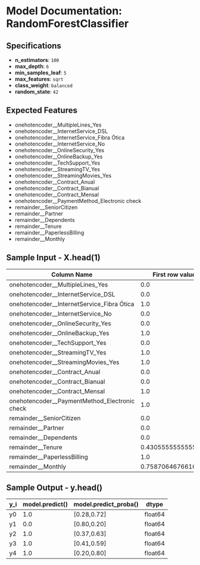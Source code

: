 # Model Documentation: RandomForestClassifier

## Specifications
- **n_estimators**: `100`
- **max_depth**: `6`
- **min_samples_leaf**: `5`
- **max_features**: `sqrt`
- **class_weight**: `balanced`
- **random_state**: `42`

## Expected Features
- onehotencoder__MultipleLines_Yes
- onehotencoder__InternetService_DSL
- onehotencoder__InternetService_Fibra Ótica
- onehotencoder__InternetService_No
- onehotencoder__OnlineSecurity_Yes
- onehotencoder__OnlineBackup_Yes
- onehotencoder__TechSupport_Yes
- onehotencoder__StreamingTV_Yes
- onehotencoder__StreamingMovies_Yes
- onehotencoder__Contract_Anual
- onehotencoder__Contract_Bianual
- onehotencoder__Contract_Mensal
- onehotencoder__PaymentMethod_Electronic check
- remainder__SeniorCitizen
- remainder__Partner
- remainder__Dependents
- remainder__Tenure
- remainder__PaperlessBilling
- remainder__Monthly

## Sample Input - X.head(1)

| Column Name                                   | First row value    | Dtype   |
| --------------------------------------------- | ------------------ | ------- |
| onehotencoder__MultipleLines_Yes              | 0.0                | float64 |
| onehotencoder__InternetService_DSL            | 0.0                | float64 |
| onehotencoder__InternetService_Fibra Ótica    | 1.0                | float64 |
| onehotencoder__InternetService_No             | 0.0                | float64 |
| onehotencoder__OnlineSecurity_Yes             | 0.0                | float64 |
| onehotencoder__OnlineBackup_Yes               | 1.0                | float64 |
| onehotencoder__TechSupport_Yes                | 0.0                | float64 |
| onehotencoder__StreamingTV_Yes                | 1.0                | float64 |
| onehotencoder__StreamingMovies_Yes            | 1.0                | float64 |
| onehotencoder__Contract_Anual                 | 0.0                | float64 |
| onehotencoder__Contract_Bianual               | 0.0                | float64 |
| onehotencoder__Contract_Mensal                | 1.0                | float64 |
| onehotencoder__PaymentMethod_Electronic check | 1.0                | float64 |
| remainder__SeniorCitizen                      | 0.0                | float64 |
| remainder__Partner                            | 0.0                | float64 |
| remainder__Dependents                         | 0.0                | float64 |
| remainder__Tenure                             | 0.4305555555555555 | float64 |
| remainder__PaperlessBilling                   | 1.0                | float64 |
| remainder__Monthly                            | 0.7587064676616915 | float64 |


## Sample Output - y.head()

| y_i | model.predict() | model.predict_proba() | dtype   |
| --- | --------------- | --------------------- | ------- |
| y0  | 1.0             | [0.28,0.72]           | float64 |
| y1  | 0.0             | [0.80,0.20]           | float64 |
| y2  | 1.0             | [0.37,0.63]           | float64 |
| y3  | 1.0             | [0.41,0.59]           | float64 |
| y4  | 1.0             | [0.20,0.80]           | float64 |


